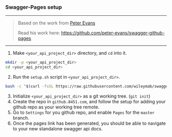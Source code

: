 
### Swagger-Pages setup
---
> 
> Based on the work from [Peter Evans](https://github.com/peter-evans)
>
> Read his work here: https://github.com/peter-evans/swagger-github-pages 
>
---

1. Make `<your_api_project_dir>` directory, and `cd` into it.

```bash
mkdir -p <your_api_project_dir>
cd <your_api_project_dir>
```

2. Run the `setup.sh` script in `<your_api_project_dir>`.

```bash
bash -c "$(curl -fsSL https://raw.githubusercontent.com/wileymab/swagger-pages/master/setup.sh)"
```

3. Initialize `<your_api_project_dir>` as a git working tree. (`git init`)
4. Create the repo in `github.8451.com`, and follow the setup for adding your github repo as your working tree remote.
5. Go to `Settings` for you github repo, and enable `Pages` for the `master` branch.
6. Once the pages link has been generated, you should be able to navigate to your new standalone swagger api docs.
